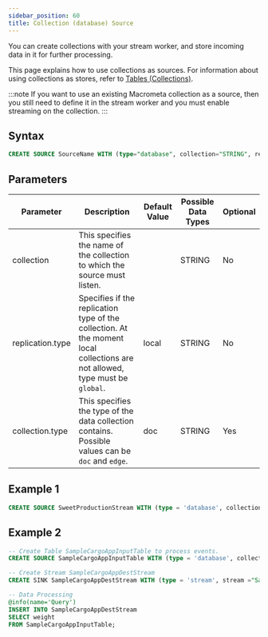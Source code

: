 ```yaml
---
sidebar_position: 60
title: Collection (database) Source
---
```


You can create collections with your stream worker, and store incoming data in it for further processing.

This page explains how to use collections as sources. For information about using collections as stores, refer to [Tables (Collections)](../table/).

:::note
If you want to use an existing Macrometa collection as a source, then you still need to define it in the stream worker and you must enable streaming on the collection.
:::

## Syntax

```sql
CREATE SOURCE SourceName WITH (type="database", collection="STRING", replication.type="STRING", collection.type="STRING", map.type='type') (strings);
```

## Parameters

| Parameter             | Description               | Default Value | Possible Data Types | Optional |
| ---------------- | ------------------------------ | ------------- | ------------------- | -------- |
| collection       | This specifies the name of the collection to which the source must listen.  |               | STRING              | No       |
| replication.type | Specifies if the replication type of the collection. At the moment local collections are not allowed, type must be `global`. | local         | STRING              | No       |
| collection.type  | This specifies the type of the data collection contains. Possible values can be `doc` and `edge`.                         | doc           | STRING              | Yes      |

## Example 1

```sql
CREATE SOURCE SweetProductionStream WITH (type = 'database', collection='SweetProductionData', collection.type='doc', replication.type='GLOBAL',  map.type='json') (name string, amount double);
```

## Example 2

```sql
-- Create Table SampleCargoAppInputTable to process events.
CREATE SOURCE SampleCargoAppInputTable WITH (type = 'database', collection ="SampleCargoAppInputTable", collection.type="doc", replication.type="global", map.type='json') (weight int);

-- Create Stream SampleCargoAppDestStream
CREATE SINK SampleCargoAppDestStream WITH (type = 'stream', stream ="SampleCargoAppDestStream", replication.type="local") (weight int);

-- Data Processing
@info(name='Query')
INSERT INTO SampleCargoAppDestStream
SELECT weight
FROM SampleCargoAppInputTable;
```
